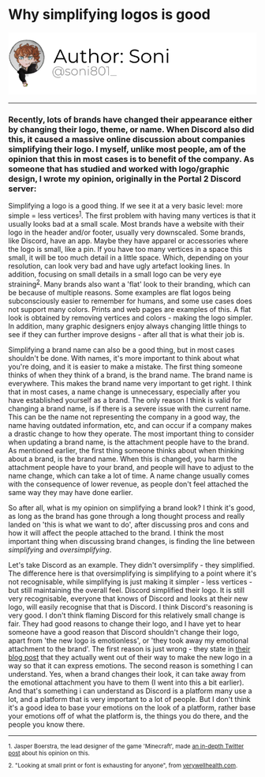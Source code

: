 # Why simplifying logos is good

[![Author](/assets/images/authors/Soni.png)](https://twitter.com/soni801_)

---

### Recently, lots of brands have changed their appearance either by changing their logo, theme, or name. When Discord also did this, it caused a massive online discussion about companies simplifying their logo. I myself, unlike most people, am of the opinion that this in most cases is to benefit of the company. As someone that has studied and worked with logo/graphic design, I wrote my opinion, originally in the Portal 2 Discord server:

Simplifying a logo is a good thing. If we see it at a very basic level: more simple = less vertices<sup>[1](#1)</sup>. The first problem with having many vertices is that it usually looks bad at a small scale. Most brands have a website with their logo in the header and/or footer, usually very downscaled. Some brands, like Discord, have an app. Maybe they have apparel or accessories where the logo is small, like a pin. If you have too many vertices in a space this small, it will be too much detail in a little space. Which, depending on your resolution, can look very bad and have ugly artefact looking lines. In addition, focusing on small details in a small logo can be very eye straining<sup>[2](#2)</sup>. Many brands also want a 'flat' look to their branding, which can be because of multiple reasons. Some examples are flat logos being subconsciously easier to remember for humans, and some use cases does not support many colors. Prints and web pages are examples of this. A flat look is obtained by removing vertices and colors - making the logo simpler. In addition, many graphic designers enjoy always changing little things to see if they can further improve designs - after all that is what their job is.

Simplifying a brand name can also be a good thing, but in most cases shouldn't be done. With names, it's more important to think about what you're doing, and it is easier to make a mistake. The first thing someone thinks of when they think of a brand, is the brand name. The brand name is everywhere. This makes the brand name very important to get right. I think that in most cases, a name change is unnecessary, especially after you have established yourself as a brand. The only reason I think is valid for changing a brand name, is if there is a severe issue with the current name. This can be the name not representing the company in a good way, the name having outdated information, etc, and can occur if a company makes a drastic change to how they operate. The most important thing to consider when updating a brand name, is the attachment people have to the brand. As mentioned earlier, the first thing someone thinks about when thinking about a brand, is the brand name. When this is changed, you harm the attachment people have to your brand, and people will have to adjust to the name change, which can take a lot of time. A name change usually comes with the consequence of lower revenue, as people don't feel attached the same way they may have done earlier.

So after all, what is my opinion on simplifying a brand look? I think it's good, as long as the brand has gone through a long thought process and really landed on 'this is what we want to do', after discussing pros and cons and how it will affect the people attached to the brand. I think the most important thing when discussing brand changes, is finding the line between *simplifying* and *oversimplifying*.

Let's take Discord as an example. They didn't oversimplify - they simplified. The difference here is that oversimplifying is simplifying to a point where it's not recognisable, while simplifying is just making it simpler - less vertices - but still maintaining the overall feel. Discord simplified their logo. It is still very recognisable, everyone that knows of Discord and looks at their new logo, will easily recognise that that is Discord. I think Discord's reasoning is very good. I don't think flaming Discord for this relatively small change is fair. They had good reasons to change their logo, and I have yet to hear someone have a good reason that Discord shouldn't change their logo, apart from 'the new logo is emotionless', or 'they took away my emotional attachment to the brand'. The first reason is just wrong - they state in [their blog post](https://blog.discord.com/happy-blurpthday-to-discord-a-place-for-everything-you-can-imagine-fc99ee0a77c0#a497) that they actually went out of their way to make the new logo in a way so that it can express emotions. The second reason is something I can understand. Yes, when a brand changes their look, it can take away from the emotional attachment you have to them (I went into this a bit earlier). And that's something i can understand as Discord is a platform many use a lot, and a platform that is very important to a lot of people. But I don't think it's a good idea to base your emotions on the look of a platform, rather base your emotions off of what the platform is, the things you do there, and the people you know there.

---

<sub>
    <p id="1">1. Jasper Boerstra, the lead designer of the game 'Minecraft', made <a href="https://twitter.com/JasperBoerstra/status/1296114667887173634" target="_blank">an in-depth Twitter post</a> about his opinion on this.</p>
    <p id="2">2. "Looking at small print or font is exhausting for anyone", from <a href="https://www.verywellhealth.com/do-you-suffer-from-asthenopia-or-tired-eyes-3421982#mntl-sc-block-callout-body_1-0-1" target="_blank">verywellhealth.com</a>.</p>
</sub>
